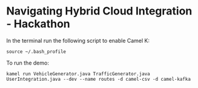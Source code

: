 # Navigating Hybrid Cloud Integration - Hackathon

In the terminal run the following script to enable Camel K:

```
source ~/.bash_profile
```


To run the demo:

```
kamel run VehicleGenerator.java TrafficGenerator.java UserIntegration.java --dev --name routes -d camel-csv -d camel-kafka
```
